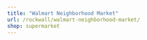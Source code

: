 ```yaml
---
title: "Walmart Neighborhood Market"
url: /rockwall/walmart-neighborhood-market/
shop: supermarket
---
```

